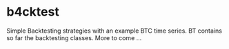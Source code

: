 # b4cktest
Simple Backtesting strategies with an example BTC time series.
BT contains so far the backtesting classes. More to come ...

